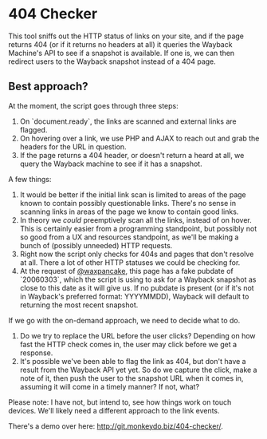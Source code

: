 <h1>404 Checker</h1>

<p>This tool sniffs out the HTTP status of links on your site, and if the page returns 404 (or if it returns no headers at all) it queries the Wayback Machine's API to see if a snapshot is available. If one is, we can then redirect users to the Wayback snapshot instead of a 404 page.</p>

<h2>Best approach?</h2>
	
<p>At the moment, the script goes through three steps:</p>

<ol>
	<li>On `document.ready`, the links are scanned and external links are flagged.</li>
	<li>On hovering over a link, we use PHP and AJAX to reach out and grab the headers for the URL in question.</li>
	<li>If the page returns a 404 header, or doesn't return a heard at all, we query the Wayback machine to see if it has a snapshot.</li>
</ol>

<p>A few things:</p>

<ol>
	<li>It would be better if the initial link scan is limited to areas of the page known to contain possibly questionable links. There's no sense in scanning links in areas of the page we know to contain good links.</li>
	<li>In theory we <em>could</em> preemptively scan all the links, instead of on hover. This is certainly easier from a programming standpoint, but possibly not so good from a UX and resources standpoint, as we'll be making a bunch of (possibly unneeded) HTTP requests.</li>
	<li>Right now the script only checks for 404s and pages that don't resolve at all. There a lot of other HTTP statuses we could be checking for.</li>
	<li>At the request of <a href="https://twitter.com/waxpancake/status/532597685191454720">@waxpancake</a>, this page has a fake pubdate of `20060303`, which the script is using to ask for a Wayback snapshot as close to this date as it will give us. If no pubdate is present (or if it's not in Wayback's preferred format: YYYYMMDD), Wayback will default to returning the most recent snapshot.</li>
</ol>

<p>If we go with the on-demand approach, we need to decide what to do.</p>

<ol>
	<li>Do we try to replace the URL before the user clicks? Depending on how fast the HTTP check comes in, the user may click before we get a response.</li>
	<li>It's possible we've been able to flag the link as 404, but don't have a result from the Wayback API yet yet. So do we capture the click, make a note of it, then push the user to the snapshot URL when it comes in, assuming it will come in a timely manner? If not, what?</li>
</ol>

<p>Please note: I have not, but intend to, see how things work on touch devices. We'll likely need a different approach to the link events.</p>

<p>There's a demo over here: <a href="http://git.monkeydo.biz/404-checker/">http://git.monkeydo.biz/404-checker/</a>.</p>